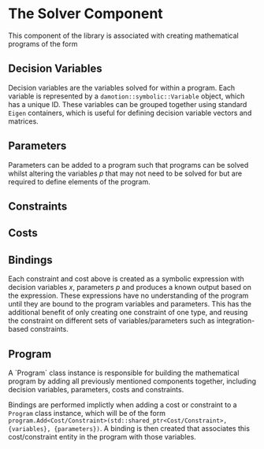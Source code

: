 <h1>The Solver Component</h1>
This component of the library is associated with creating mathematical programs of the form

<h2> Decision Variables </h2>

Decision variables are the variables solved for within a program. Each variable is represented by a `damotion::symbolic::Variable` object, which has a unique ID. These variables can be grouped together using standard `Eigen` containers, which is useful for defining decision variable vectors and matrices.

<h2> Parameters </h2>

Parameters can be added to a program such that programs can be solved whilst altering the variables $p$ that may not need to be solved for but are required to define elements of the program.

<h2> Constraints </h2>
<h2> Costs </h2>

<h2> Bindings </h2>

Each constraint and cost above is created as a symbolic expression with decision variables $x$, parameters $p$ and produces a known output based on the expression. These expressions have no understanding of the program until they are bound to the program variables and parameters. This has the additional benefit of only creating one constraint of one type, and reusing the constraint on different sets of variables/parameters such as integration-based constraints.

<h2> Program </h2>
A `Program` class instance is responsible for building the mathematical program by adding all previously mentioned components together, including decision variables, parameters, costs and constraints.

Bindings are performed implictly when adding a cost or constraint to a `Program` class instance, which will be of the form `program.Add<Cost/Constraint>(std::shared_ptr<Cost/Constraint>, {variables}, {parameters})`. A binding is then created that associates this cost/constraint entity in the program with those variables.